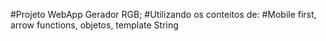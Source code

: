 #Projeto WebApp Gerador RGB;
#Utilizando os conteitos de:
#Mobile first, arrow functions, objetos, template String